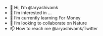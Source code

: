 - 👋 Hi, I’m @aryashivamk
- 👀 I’m interested in ...
- 🌱 I’m currently learning For Money
- 💞️ I’m looking to collaborate on Nature
- 📫 How to reach me @aryashivamk/Twitter

<!---
aryashivamk/aryashivamk is a ✨ special ✨ repository because its `README.md` (this file) appears on your GitHub profile.
You can click the Preview link to take a look at your changes.
--->
